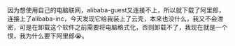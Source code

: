 因为想使用自己的电脑联网，alibaba-guest又连接不上，所以就下载了阿里郎，连接上了alibaba-inc，今天发现它给我装上了云壳，本来也没什么，我又不会泄密，可是在卸载这个软件之前需要将电脑格式化，否则卸载不了，我现在就是一个恨，我为什么要下阿里郎😭。